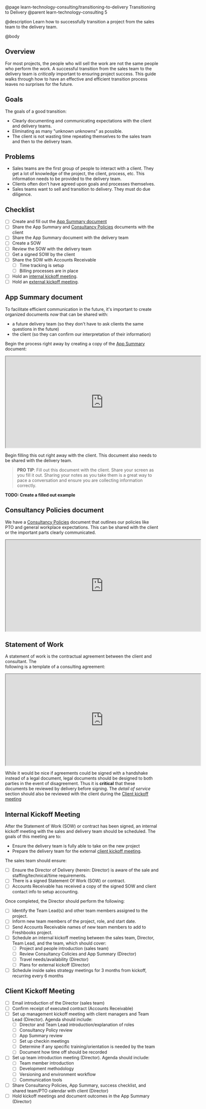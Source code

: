 @page learn-technology-consulting/transitioning-to-delivery Transitioning to Delivery
@parent learn-technology-consulting 5

@description Learn how to successfully transition a project from the sales team to
the delivery team.

@body

## Overview

For most projects, the people who will sell the work are not the same people
who perform the work. A successful transition from the sales team to the delivery team
is _critically_ important to ensuring project success. This guide walks through
how to have an effective and efficient transition process leaves no surprises for the future.

## Goals

The goals of a good transition:

- Clearly documenting and communicating expectations with the client and delivery teams.
- Eliminating as many "unknown unknowns" as possible.
- The client is not wasting time repeating themselves to the sales team and then to
  the delivery team.

## Problems

- Sales teams are the first group of people to interact with a client. They get
a lot of knowledge of the project, the client, process, etc. This information
needs to be provided to the delivery team.
- Clients often don't have agreed upon goals and processes themselves.
- Sales teams want to sell and transition to delivery. They must do
due diligence.

## Checklist

- [ ] Create and fill out the [App Summary document](#appsummarydocument)
- [ ] Share the App Summary and [Consultancy Policies](#consultancypoliciesdocument) documents with the client
- [ ] Share the App Summary document with the delivery team
- [ ] Create a SOW
- [ ] Review the SOW with the delivery team
- [ ] Get a signed SOW by the client
- [ ] Share the SOW with Accounts Receivable
  - [ ] Time tracking is setup
  - [ ] Billing processes are in place
- [ ] Hold an [internal kickoff meeting](#internalkickoffmeeting).  
- [ ] Hold an [external kickoff meeting](#clientkickoffmeeting).

## App Summary document

To facilitate efficient communication in the future, it's important
to create organized documents _now_ that can be shared with:

- a future delivery team (so they don't have to ask clients the
  same questions in the future)
- the client (so they can confirm our interpretation of their information)

Begin the process right away by creating a copy of the [App Summary](https://docs.google.com/document/d/e/2PACX-1vQ0LyoeWCDYaMsYUQARQ-QyqUPpReVDPUIqQ56uy9S3Hw52v2DBl_PRHgwSEtt4UYVjykT3wxWX8Znw/pub) document:

<iframe src="https://docs.google.com/document/d/e/2PACX-1vQ0LyoeWCDYaMsYUQARQ-QyqUPpReVDPUIqQ56uy9S3Hw52v2DBl_PRHgwSEtt4UYVjykT3wxWX8Znw/pub?embedded=true" style="width: 640px; height: 300px"></iframe>

Begin filling this out right away with the client. This document also needs to be
shared with the delivery team.

> __PRO TIP__: Fill out this document with the client. Share
> your screen as you fill it out. Sharing your notes as you take
> them is a great way to pace a conversation and ensure
> you are collecting information correctly.

__TODO: Create a filled out example__

## Consultancy Policies document

We have a [Consultancy Policies](https://docs.google.com/document/d/e/2PACX-1vSUcxXideVUG8AgA-Zsmx9sA2knaawPyDENds4orhD98xrFBoexDwHo0yCiYYdTcJ5dOqpM51_qg9gV/pub) document that outlines our policies like PTO and general workplace expectations. This can be shared with the client or the important parts clearly communicated.

<iframe src="https://docs.google.com/document/d/e/2PACX-1vSUcxXideVUG8AgA-Zsmx9sA2knaawPyDENds4orhD98xrFBoexDwHo0yCiYYdTcJ5dOqpM51_qg9gV/pub?embedded=true"
 style="width: 640px; height: 300px"></iframe>

## Statement of Work

A statement of work is the contractual agreement between the client and consultant. The  
following is a template of a consulting agreement:

<iframe src="https://docs.google.com/document/d/e/2PACX-1vR6vgDkFd9LjAkVQGTZV7NGU3t8hPk2-vFz5uT2-sISaQn6kouwHOQdTXZ0ba8t1WGPtozxU6sCIM0M/pub?embedded=true" style="width: 640px; height: 300px"></iframe>

While it would be nice if agreements could be signed with a handshake instead of a legal document,
legal documents should be designed to both parties in the event of disagreement. Thus it is __critical__
that these documents be reviewed by delivery before signing. The _detail of service_ section should also be reviewed with the client during the [Client kickoff meeting](#clientkickoffmeeting)

## Internal Kickoff Meeting

After the Statement of Work (SOW) or contract has been signed, an internal
kickoff meeting with the sales and delivery team should be scheduled. The goals of this meeting
are to:

- Ensure the delivery team is fully able to take on the new project
- Prepare the delivery team for the external [client kickoff meeting](#clientkickoffmeeting).

The sales team should ensure:

- [ ] Ensure the Director of Delivery (herein: Director) is aware of the sale and staffing/technical/time requirements.
- [ ] There is a signed Statement Of Work (SOW) or contract.
- [ ] Accounts Receivable has received a copy of the signed SOW and client contact info to setup accounting.

Once completed, the Director should perform the following:

- [ ] Identify the Team Lead(s) and other team members assigned to the project.
- [ ] Inform new team members of the project, role, and start date.
- [ ] Send Accounts Receivable names of new team members to add to Freshbooks project.
- [ ] Schedule an internal kickoff meeting between the sales team, Director, Team Lead, and the team, which should cover:
   - [ ] Project and people introduction (sales team)
   - [ ] Review Consultancy Colicies and App Summary (Director)
   - [ ] Travel needs/availability (Director)
   - [ ] Plans for external kickoff (Director)
- [ ] Schedule inside sales strategy meetings for 3 months from kickoff, recurring every 6 months

## Client Kickoff Meeting

- [ ] Email introduction of the Director (sales team)
- [ ] Confirm receipt of executed contract (Accounts Receivable)
- [ ] Set up management kickoff meeting with client managers and Team Lead (Director). Agenda should include:
   - [ ] Director and Team Lead introduction/explanation of roles
   - [ ] Consultancy Policy review
   - [ ] App Summary review
   - [ ] Set up checkin meetings
   - [ ] Determine if any specific training/orientation is needed by the team
   - [ ] Document how time off should be recorded
- [ ] Set up team introduction meeting (Director). Agenda should include:
   - [ ] Team member introduction
   - [ ] Development methodology
   - [ ] Versioning and environment workflow
   - [ ] Communication tools
- [ ] Share Consultancy Policies, App Summary, success checklist, and shared team/PTO calendar with client (Director)
- [ ] Hold kickoff meetings and document outcomes in the App Summary (Director)
